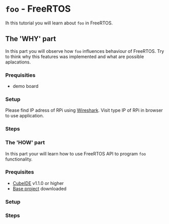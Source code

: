 # `foo` - FreeRTOS
Ih this tutorial you will learn about `foo` in FreeRTOS.

## The 'WHY' part

In this part you will observe how `foo` influences behaviour of FreeRTOS.
Try to think why this features was implemented and what are possible aplacations.

### Prequisities
 - demo board

### Setup

Please find IP adress of RPi using [Wireshark](https://www.wireshark.org/).
Visit type IP of RPi in browser to use application.

### Steps

### The 'HOW' part
In this part your will learn how to use FreeRTOS API to program `foo` functionality.

### Prequisites
 - [CubeIDE](https://www.st.com/en/development-tools/stm32cubeide.html) v1.1.0 or higher
 - [Base project](foo.com) downloaded

### Setup



###  Steps



